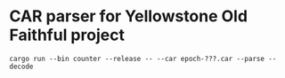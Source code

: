 # CAR parser for Yellowstone Old Faithful project

```
cargo run --bin counter --release -- --car epoch-???.car --parse --decode
```
